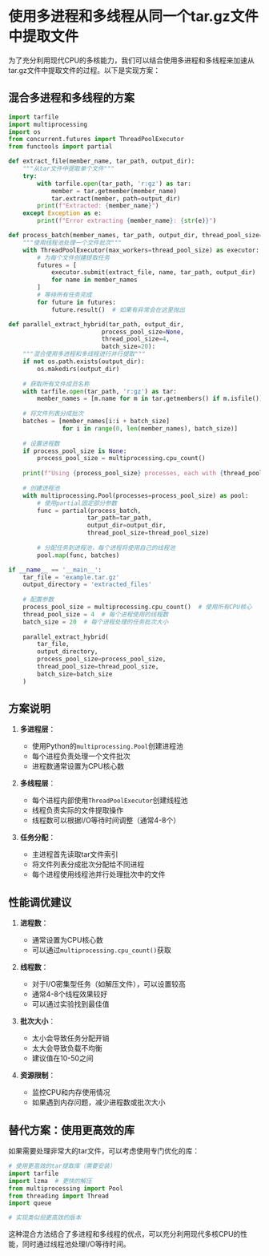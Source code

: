 # 使用多进程和多线程从同一个tar.gz文件中提取文件

为了充分利用现代CPU的多核能力，我们可以结合使用多进程和多线程来加速从tar.gz文件中提取文件的过程。以下是实现方案：

## 混合多进程和多线程的方案

```python
import tarfile
import multiprocessing
import os
from concurrent.futures import ThreadPoolExecutor
from functools import partial

def extract_file(member_name, tar_path, output_dir):
    """从tar文件中提取单个文件"""
    try:
        with tarfile.open(tar_path, 'r:gz') as tar:
            member = tar.getmember(member_name)
            tar.extract(member, path=output_dir)
        print(f"Extracted: {member_name}")
    except Exception as e:
        print(f"Error extracting {member_name}: {str(e)}")

def process_batch(member_names, tar_path, output_dir, thread_pool_size=4):
    """使用线程池处理一个文件批次"""
    with ThreadPoolExecutor(max_workers=thread_pool_size) as executor:
        # 为每个文件创建提取任务
        futures = [
            executor.submit(extract_file, name, tar_path, output_dir)
            for name in member_names
        ]
        # 等待所有任务完成
        for future in futures:
            future.result()  # 如果有异常会在这里抛出

def parallel_extract_hybrid(tar_path, output_dir, 
                          process_pool_size=None, 
                          thread_pool_size=4,
                          batch_size=20):
    """混合使用多进程和多线程进行并行提取"""
    if not os.path.exists(output_dir):
        os.makedirs(output_dir)
    
    # 获取所有文件成员名称
    with tarfile.open(tar_path, 'r:gz') as tar:
        member_names = [m.name for m in tar.getmembers() if m.isfile()]
    
    # 将文件列表分成批次
    batches = [member_names[i:i + batch_size] 
               for i in range(0, len(member_names), batch_size)]
    
    # 设置进程数
    if process_pool_size is None:
        process_pool_size = multiprocessing.cpu_count()
    
    print(f"Using {process_pool_size} processes, each with {thread_pool_size} threads")
    
    # 创建进程池
    with multiprocessing.Pool(processes=process_pool_size) as pool:
        # 使用partial固定部分参数
        func = partial(process_batch, 
                      tar_path=tar_path, 
                      output_dir=output_dir,
                      thread_pool_size=thread_pool_size)
        
        # 分配任务到进程池，每个进程将使用自己的线程池
        pool.map(func, batches)

if __name__ == '__main__':
    tar_file = 'example.tar.gz'
    output_directory = 'extracted_files'
    
    # 配置参数
    process_pool_size = multiprocessing.cpu_count()  # 使用所有CPU核心
    thread_pool_size = 4  # 每个进程使用的线程数
    batch_size = 20  # 每个进程处理的任务批次大小
    
    parallel_extract_hybrid(
        tar_file, 
        output_directory,
        process_pool_size=process_pool_size,
        thread_pool_size=thread_pool_size,
        batch_size=batch_size
    )
```

## 方案说明

1. **多进程层**：
   - 使用Python的`multiprocessing.Pool`创建进程池
   - 每个进程负责处理一个文件批次
   - 进程数通常设置为CPU核心数

2. **多线程层**：
   - 每个进程内部使用`ThreadPoolExecutor`创建线程池
   - 线程负责实际的文件提取操作
   - 线程数可以根据I/O等待时间调整（通常4-8个）

3. **任务分配**：
   - 主进程首先读取tar文件索引
   - 将文件列表分成批次分配给不同进程
   - 每个进程使用线程池并行处理批次中的文件

## 性能调优建议

1. **进程数**：
   - 通常设置为CPU核心数
   - 可以通过`multiprocessing.cpu_count()`获取

2. **线程数**：
   - 对于I/O密集型任务（如解压文件），可以设置较高
   - 通常4-8个线程效果较好
   - 可以通过实验找到最佳值

3. **批次大小**：
   - 太小会导致任务分配开销
   - 太大会导致负载不均衡
   - 建议值在10-50之间

4. **资源限制**：
   - 监控CPU和内存使用情况
   - 如果遇到内存问题，减少进程数或批次大小

## 替代方案：使用更高效的库

如果需要处理非常大的tar文件，可以考虑使用专门优化的库：

```python
# 使用更高效的tar提取库（需要安装）
import tarfile
import lzma  # 更快的解压
from multiprocessing import Pool
from threading import Thread
import queue

# 实现类似但更高效的版本
```

这种混合方法结合了多进程和多线程的优点，可以充分利用现代多核CPU的性能，同时通过线程池处理I/O等待时间。
